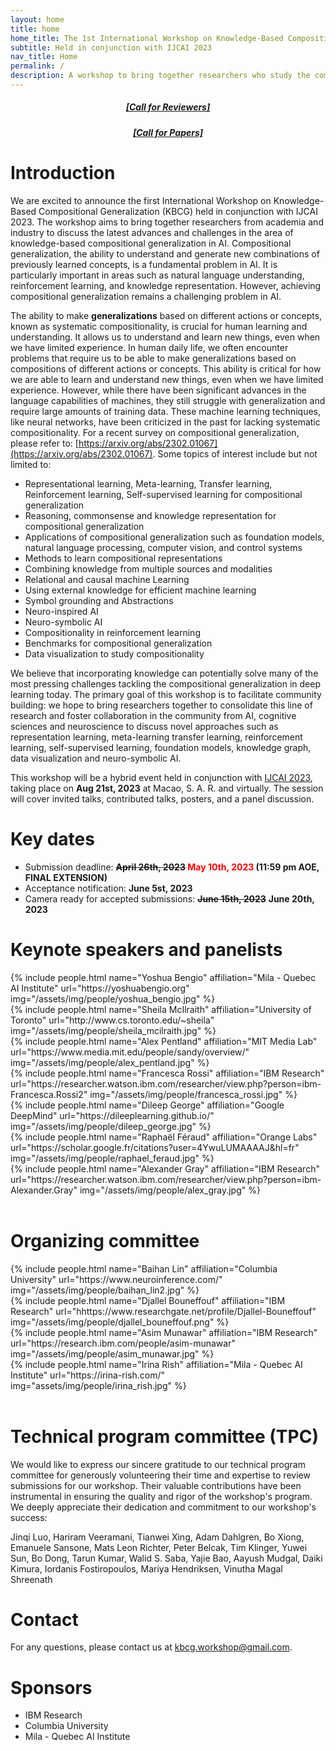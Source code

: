 ```yaml
---
layout: home
title: home
home_title: The 1st International Workshop on Knowledge-Based Compositional Generalization (KBCG)
subtitle: Held in conjunction with IJCAI 2023 
nav_title: Home
permalink: /
description: A workshop to bring together researchers who study the compositional generalization in AI, cognitive sciences and neuroscience with novel approaches such as representation learning, meta-learning, transfer learning, reinforcement learning, self-supervised learning, foundation models, knowledge graph, data visualization and neuro-symbolic AI.
---
```

<h5 style="text-align:center;"><a href="https://forms.gle/RGtpZXSkxgfkxMva6">[Call for Reviewers]</a></h5>
<h5 style="text-align:center;"><a href="https://knowledgeai.github.io/cfp/">[Call for Papers]</a></h5>

# Introduction

We are excited to announce the first International Workshop on Knowledge-Based Compositional Generalization (KBCG) held in conjunction with IJCAI 2023. The workshop aims to bring together researchers from academia and industry to discuss the latest advances and challenges in the area of knowledge-based compositional generalization in AI. Compositional generalization, the ability to understand and generate new combinations of previously learned concepts, is a fundamental problem in AI. It is particularly important in areas such as natural language understanding, reinforcement learning, and knowledge representation. However, achieving compositional generalization remains a challenging problem in AI.

The ability to make **generalizations** based on different actions or concepts, known as systematic compositionality, is crucial for human learning and understanding. It allows us to understand and learn new things, even when we have limited experience. In human daily life, we often encounter problems that require us to be able to make generalizations based on compositions of different actions or concepts. This ability is critical for how we are able to learn and understand new things, even when we have limited experience. However, while there have been significant advances in the language capabilities of machines, they still struggle with generalization and require large amounts of training data. These machine learning techniques, like neural networks, have been criticized in the past for lacking systematic compositionality. For a recent survey on compositional generalization, please refer to: [https://arxiv.org/abs/2302.01067](https://arxiv.org/abs/2302.01067). Some topics of interest include but not limited to:

- Representational learning, Meta-learning, Transfer learning, Reinforcement learning, Self-supervised learning for compositional generalization
- Reasoning, commonsense and knowledge representation for compositional generalization
- Applications of compositional generalization such as foundation models, natural language
  processing, computer vision, and control systems
- Methods to learn compositional representations
- Combining knowledge from multiple sources and modalities
- Relational and causal machine Learning
- Using external knowledge for efficient machine learning
- Symbol grounding and Abstractions
- Neuro-inspired AI
- Neuro-symbolic AI
- Compositionality in reinforcement learning
- Benchmarks for compositional generalization
- Data visualization to study compositionality

We believe that incorporating knowledge can potentially solve many of the most pressing challenges tackling the compositional generalization in deep learning today. The primary goal of this workshop is to facilitate community building: we hope to bring researchers together to consolidate this line of research and foster collaboration in the community from AI, cognitive sciences and neuroscience to discuss novel approaches such as representation learning, meta-learning transfer learning, reinforcement learning, self-supervised learning, foundation models, knowledge graph, data visualization and neuro-symbolic AI.

This workshop will be a hybrid event held in conjunction with [IJCAI 2023](https://ijcai-23.org/), taking place on **Aug 21st, 2023** at Macao, S. A. R. and virtually. The session will cover invited talks, contributed talks, posters, and a panel discussion.

# Key dates

* Submission deadline:  **~~April 26th, 2023~~ <span style="color:red">May 10th, 2023</span> (11:59 pm AOE, FINAL EXTENSION)**
* Acceptance notification: **June 5st, 2023**
* Camera ready for accepted submissions: **~~June 15th, 2023~~** **June 20th, 2023**

# Keynote speakers and panelists

<div class="row p-2 g-2">
      <div class="col-sm-3 p-1">
          {% include people.html name="Yoshua Bengio" affiliation="Mila - Quebec AI Institute" url="https://yoshuabengio.org" img="/assets/img/people/yoshua_bengio.jpg" %}
      </div>
      <div class="col-sm-3 p-1">
          {% include people.html name="Sheila McIlraith" affiliation="University of Toronto" url="http://www.cs.toronto.edu/~sheila" img="/assets/img/people/sheila_mcilraith.jpg" %}
      </div>
      <div class="col-sm-3 p-1">
          {% include people.html name="Alex Pentland" affiliation="MIT Media Lab" url="https://www.media.mit.edu/people/sandy/overview/" img="/assets/img/people/alex_pentland.jpg" %}
      </div>
      <div class="col-sm-3 p-1">
          {% include people.html name="Francesca Rossi" affiliation="IBM Research" url="https://researcher.watson.ibm.com/researcher/view.php?person=ibm-Francesca.Rossi2" img="/assets/img/people/francesca_rossi.jpg" %}
      </div>
      <div class="col-sm-3 p-1">
          {% include people.html name="Dileep George" affiliation="Google DeepMind" url="https://dileeplearning.github.io/" img="/assets/img/people/dileep_george.jpg" %}
      </div>
      <div class="col-sm-3 p-1">
          {% include people.html name="Raphaël Féraud" affiliation="Orange Labs" url="https://scholar.google.fr/citations?user=4YwuLUMAAAAJ&hl=fr" img="/assets/img/people/raphael_feraud.jpg" %}
      </div>
      <div class="col-sm-3 p-1">
          {% include people.html name="Alexander Gray" affiliation="IBM Research" url="https://researcher.watson.ibm.com/researcher/view.php?person=ibm-Alexander.Gray" img="/assets/img/people/alex_gray.jpg" %}
      </div>
  </div>
  <br>

# Organizing committee

<div class="row p-2 g-2">
      <div class="col-sm-3 p-1">
      {% include people.html name="Baihan Lin" affiliation="Columbia University" url="https://www.neuroinference.com/" img="/assets/img/people/baihan_lin2.jpg" %}
      </div>
      <div class="col-sm-3 p-1">
  {% include people.html name="Djallel Bouneffouf" affiliation="IBM Research" url="hhttps://www.researchgate.net/profile/Djallel-Bouneffouf" img="/assets/img/people/djallel_bouneffouf.png" %}
      </div>
      <div class="col-sm-3 p-1">
  {% include people.html name="Asim Munawar" affiliation="IBM Research" url="https://research.ibm.com/people/asim-munawar" img="/assets/img/people/asim_munawar.jpg" %}
      </div>
      <div class="col-sm-3 p-1">
  {% include people.html name="Irina Rish" affiliation="Mila - Quebec AI Institute" url="https://irina-rish.com/" img="assets/img/people/irina_rish.jpg" %}
  </div>
  </div>
  <br>

# Technical program committee (TPC)

We would like to express our sincere gratitude to our technical program committee for generously volunteering their time and expertise to review submissions for our workshop. Their valuable contributions have been instrumental in ensuring the quality and rigor of the workshop's program. We deeply appreciate their dedication and commitment to our workshop's success:

Jinqi Luo, 
Hariram Veeramani,
Tianwei Xing,
Adam Dahlgren,
Bo Xiong,
Emanuele Sansone,
Mats Leon Richter,
Peter Belcak,
Tim Klinger,
Yuwei Sun,
Bo Dong,
Tarun Kumar,
Walid S. Saba,
Yajie Bao,
Aayush Mudgal,
Daiki Kimura,
Iordanis Fostiropoulos,
Mariya Hendriksen,
Vinutha Magal Shreenath

# Contact

For any questions, please contact us at [kbcg.workshop@gmail.com](mailto:kbcg.workshop@gmail.com).

# Sponsors

* IBM Research
* Columbia University
* Mila - Quebec AI Institute
